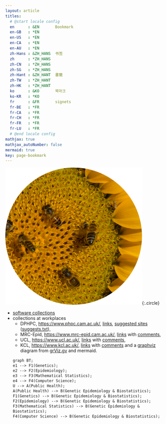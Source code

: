 ```yaml
---
layout: article
titles:
  # @start locale config
  en      : &EN       Bookmark
  en-GB   : *EN
  en-US   : *EN
  en-CA   : *EN
  en-AU   : *EN
  zh-Hans : &ZH_HANS  书签
  zh      : *ZH_HANS
  zh-CN   : *ZH_HANS
  zh-SG   : *ZH_HANS
  zh-Hant : &ZH_HANT  書籤  
  zh-TW   : *ZH_HANT
  zh-HK   : *ZH_HANT
  ko      : &KO       북마크
  ko-KR   : *KO
  fr      : &FR       signets
  fr-BE   : *FR
  fr-CA   : *FR
  fr-CH   : *FR
  fr-FR   : *FR
  fr-LU   : *FR
  # @end locale config
mathjax: true
mathjax_autoNumber: false
mermaid: true
key: page-bookmark
---
```


![Image](assets/images/seeded-sunflower.png){:.circle}

- [software collections](r-genetics.md)
- collections at workplaces
    - DPHPC, <https://www.phpc.cam.ac.uk/>, [links](dphpclinks.md), [suggested sites](suggests.md) ([suggests.txt](suggests.txt)),
    - MRC-Epid, <https://www.mrc-epid.cam.ac.uk/>, [links](mrclinks.md) with [comments](mrc/comments.txt),
    - UCL, <https://www.ucl.ac.uk/>, [links](ucllinks.md) with [comments](ucl/comments.txt),
    - KCL, <https://www.kcl.ac.uk/>, [links](kcllinks.md) with [comments](iop/comments.txt) and a [graphviz](assets/images/grViz.png) diagram from [grViz.gv](assets/images/grViz.gv) and mermaid.
    ```mermaid
    graph BT;
    e1 --> F1(Genetics);
    e2 --> F2(Epidemiology);
    e3 --> F3(Mathematical Statistics);
    e4 --> F4(Computer Science);
    U --> A(Public Health);
    A(Public Health) --> B(Genetic Epidemiology & Biostatistics);
    F1(Genetics) --> B(Genetic Epidemiology & Biostatistics);
    F2(Epidemiology) --> B(Genetic Epidemiology & Biostatistics);
    F3(Mathematical Statistics) --> B(Genetic Epidemiology & Biostatistics);
    F4(Computer Science) --> B(Genetic Epidemiology & Biostatistics);
    ```
